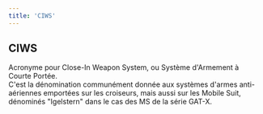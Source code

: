 ```yaml
---
title: 'CIWS'
---
```


CIWS
----

Acronyme pour Close-In Weapon System, ou Système d'Armement à Courte Portée.  
C'est la dénomination communément donnée aux systèmes d'armes anti-aériennes emportées sur les croiseurs, mais aussi sur les Mobile Suit, dénominés "Igelstern" dans le cas des MS de la série GAT-X.  
